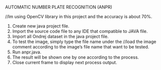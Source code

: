 AUTOMATIC NUMBER PLATE RECOGNITION (ANPR)

//Im using OpenCV library in this project and the accuracy is about 70%.

1.	Create new java project file.
2.	Import the source code file to any IDE that compatible to JAVA file.
3.	Import all Ondrej dataset in the java project file.
4.	To test the image, simply type the file name under the //load the image comment according to the image’s file name that want to be tested.
5.	Run anpr.java.
6.	The result will be shown one by one according to the process.
7.	Close current frame to display next process output.
